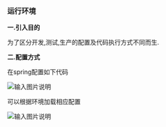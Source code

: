 ### 运行环境

**一.引入目的**

为了区分开发,测试,生产的配置及代码执行方式不同而生.

**二.配置方式**

在spring配置如下代码

![输入图片说明](http://git.oschina.net/uploads/images/2015/0901/152341_abc1017b_337255.png "在这里输入图片标题")

可以根据环境加载相应配置

![输入图片说明](http://git.oschina.net/uploads/images/2015/0901/152512_59029a6c_337255.png "在这里输入图片标题")